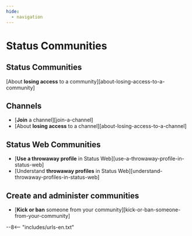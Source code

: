```yaml
---
hide:
  - navigation
---
```


# Status Communities

## Status Communities

[About **losing access** to a community][about-losing-access-to-a-community]

## Channels

- [**Join** a channel][join-a-channel]
- [About **losing access** to a channel][about-losing-access-to-a-channel]

## Status Web Communities

- [**Use a throwaway profile** in Status Web][use-a-throwaway-profile-in-status-web]
- [Understand **throwaway profiles** in Status Web][understand-throwaway-profiles-in-status-web]

## Create and administer communities

- [**Kick or ban** someone from your community][kick-or-ban-someone-from-your-community]

--8<-- "includes/urls-en.txt"
